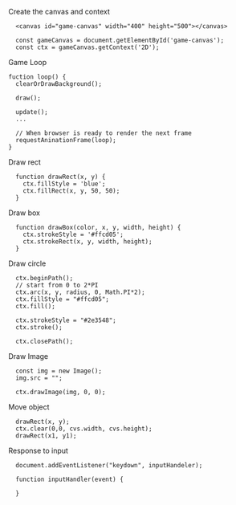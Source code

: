 Create the canvas and context
```
  <canvas id="game-canvas" width="400" height="500"></canvas>

  const gameCanvas = document.getElementById('game-canvas');
  const ctx = gameCanvas.getContext('2D');

```

Game Loop
```
fuction loop() {
  clearOrDrawBackground();
  
  draw();

  update();
  ...

  // When browser is ready to render the next frame
  requestAninationFrame(loop);
}
```

Draw rect
```
  function drawRect(x, y) {
    ctx.fillStyle = 'blue';
    ctx.fillRect(x, y, 50, 50);
  }
```

Draw box
```
  function drawBox(color, x, y, width, height) {
    ctx.strokeStyle = '#ffcd05';
    ctx.strokeRect(x, y, width, height);
  }
```

Draw circle
```
  ctx.beginPath();
  // start from 0 to 2*PI
  ctx.arc(x, y, radius, 0, Math.PI*2);
  ctx.fillStyle = "#ffcd05";
  ctx.fill();
  
  ctx.strokeStyle = "#2e3548";
  ctx.stroke();
  
  ctx.closePath();
```

Draw Image
```
  const img = new Image();
  img.src = "";

  ctx.drawImage(img, 0, 0);
```

Move object
```
  drawRect(x, y);
  ctx.clear(0,0, cvs.width, cvs.height);
  drawRect(x1, y1);
```

Response to input
``` 
  document.addEventListener("keydown", inputHandeler);

  function inputHandler(event) {

  }
```
